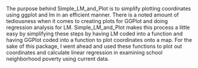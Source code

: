 The purpose behind Simple_LM_and_Plot is to simplify plotting coordinates using ggplot and lm in an efficient manner. 
There is a noted amount of tediousness when it comes to creating plots for GGPlot and doing regression analysis for LM. 
Simple_LM_and_Plot makes this process a little easy by simplifying these steps by having LM coded into a function 
and having GGPlot coded into a function to plot coordinates onto a map. For the sake of this package,
I went ahead and used these functions to plot out coordinates and calculate linear regression in 
examining school neighborhood poverty using current data.
